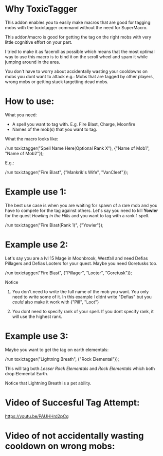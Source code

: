 # Why ToxicTagger

This addon enables you to easily make macros that are good for tagging mobs with the toxictagger command without the need for SuperMacro.

This addon/macro is good for getting the tag on the right mobs with very little cognitive effort on your part. 

I tried to make it as faceroll as possible which means that the most optimal way to use this macro is to bind it on the scroll wheel and spam it while jumping around in the area.

You don't have to worry about accidentally wasting your cooldowns on mobs you dont want to attack e.g.: 
Mobs that are tagged by other players, wrong mobs or getting stuck targetting dead mobs. 

# How to use: 
What you need: 

* A spell you want to tag with. E.g. Fire Blast, Charge, Moonfire
* Names of the mob(s) that you want to tag. 

What the macro looks like: 

/run toxictagger("Spell Name Here(Optional Rank X"), {"Name of Mob1", "Name of Mob2"});

E.g.:

/run toxictagger("Fire Blast", {"Mankrik's Wife", "VanCleef"});


# Example use 1: 
The best use case is when you are waiting for spawn of a rare mob and you have to compete for the tag against others. 
Let's say you need to kill **Yowler** for the quest *Howling in the Hills* and you want to tag with a rank 1 spell.

/run toxictagger("Fire Blast(Rank 1)", {"Yowler"});

# Example use 2: 
Let's say you are a lvl 15 Mage in Moonbrook, Westfall and need Defias Pillagers and Defias Looters for your quest. Maybe you need Goretusks too.

/run toxictagger("Fire Blast", {"Pillager", "Looter", "Goretusk"});

Notice
1) You don't need to write the full name of the mob you want. You only need to write some of it. In this example I didnt write "Defias" but you *could* also make it work with {"Pill", "Loot"}

2) You dont need to specify rank of your spell. If you dont specify rank, it will use the highest rank.

# Example use 3:
Maybe you want to get the tag on earth elementals: 

/run toxictagger("Lightning Breath", {"Rock Elemental"});

This will tag both *Lesser Rock Elementals* and *Rock Elementals* which both drop Elemental Earth. 

Notice that Lightning Breath is a pet ability.

# Video of Succesful Tag Attempt: 

https://youtu.be/PAUHHrd2pCg

# Video of not accidentally wasting cooldown on wrong mobs: 
